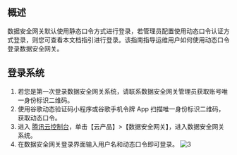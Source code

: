 ## 概述
数据安全网关默认使用静态口令方式进行登录，若管理员配置使用动态口令认证方式登录，则您可查看本文档指引进行登录。该指南指导运维用户如何使用动态口令登录数据安全网关。


## 登录系统
1. 若您是第一次登录数据安全网关系统，请联系数据安全网关管理员获取账号唯一身份标识二维码。
2. 使用谷歌动态验证码小程序或谷歌手机令牌 App 扫描唯一身份标识二维码，获取动态口令。
3. 进入 [腾讯云控制台](https://console.cloud.tencent.com/)，单击【云产品】>【数据安全网关】，进入数据安全网关系统。
2. 在数据安全网关登录界面输入用户名和动态口令即可登录。
![3](https://main.qcloudimg.com/raw/c4f93be3a88366ca043aa91c409bc330.png)



